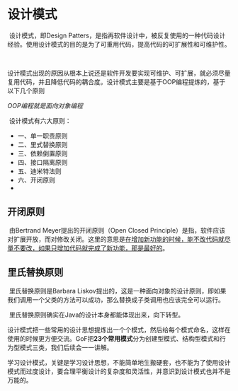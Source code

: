 # 设计模式

​	设计模式，即Design Patters，是指再软件设计中，被反复使用的一种代码设计经验。使用设计模式的目的是为了可重用代码，提高代码的可扩展性和可维护性。

​	

​	设计模式出现的原因从根本上说还是软件开发要实现可维护、可扩展，就必须尽量复用代码，并且降低代码的耦合度。设计模式主要是基于OOP编程提炼的，基于以下几个原则

*OOP编程就是面向对象编程*

​	设计模式有六大原则：

- 一、单一职责原则
- 二、里式替换原则
- 三、依赖倒置原则
- 四、接口隔离原则
- 五、迪米特法则
- 六、开闭原则
- 

## 开闭原则

​	由Bertrand Meyer提出的开闭原则（Open Closed Principle）是指，软件应该对扩展开放，而对修改关闭。这里的意思是<u>在增加新功能的时候，能不改代码就尽量不要改，如果只增加代码就完成了新功能，那是最好的</u>。



## 里氏替换原则

​	里氏替换原则是Barbara Liskov提出的，这是一种面向对象的设计原则，即如果我们调用一个父类的方法可以成功，那么替换成子类调用也应该完全可以运行。

​	里氏替换原则确实在Java的设计本身都能体现出来，向下转型。





​	设计模式把一些常用的设计思想提炼出一个个模式，然后给每个模式命名，这样在使用的时候更方便交流。GoF把**23个常用模式**分为创建型模式、结构型模式和行为型模式三类，我们后续会一一讲解。



​	学习设计模式，关键是学习设计思想，不能简单地生搬硬套，也不能为了使用设计模式而过度设计，要合理平衡设计的复杂度和灵活性，并意识到设计模式也并不是万能的。

